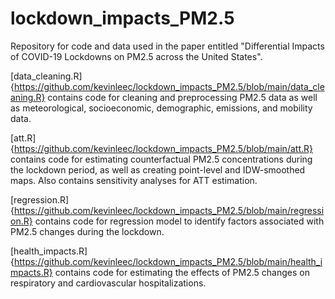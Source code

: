 # lockdown_impacts_PM2.5

Repository for code and data used in the paper entitled "Differential Impacts of COVID-19 Lockdowns on PM2.5 across the United States".

[data_cleaning.R]{https://github.com/kevinleec/lockdown_impacts_PM2.5/blob/main/data_cleaning.R} contains code for cleaning and preprocessing PM2.5 data as well as meteorological, socioeconomic, demographic, emissions, and mobility data.

[att.R]{https://github.com/kevinleec/lockdown_impacts_PM2.5/blob/main/att.R} contains code for estimating counterfactual PM2.5 concentrations during the lockdown period, as well as creating point-level and IDW-smoothed maps. Also contains sensitivity analyses for ATT estimation.

[regression.R]{https://github.com/kevinleec/lockdown_impacts_PM2.5/blob/main/regression.R} contains code for regression model to identify factors associated with PM2.5 changes during the lockdown.

[health_impacts.R]{https://github.com/kevinleec/lockdown_impacts_PM2.5/blob/main/health_impacts.R} contains code for estimating the effects of PM2.5 changes on respiratory and cardiovascular hospitalizations.

